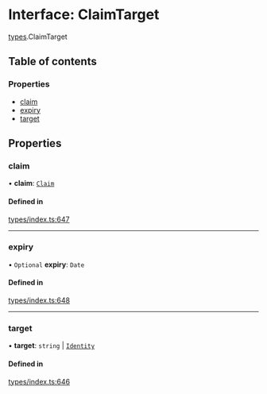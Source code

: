 # Interface: ClaimTarget

[types](../wiki/types).ClaimTarget

## Table of contents

### Properties

- [claim](../wiki/types.ClaimTarget#claim)
- [expiry](../wiki/types.ClaimTarget#expiry)
- [target](../wiki/types.ClaimTarget#target)

## Properties

### claim

• **claim**: [`Claim`](../wiki/types#claim)

#### Defined in

[types/index.ts:647](https://github.com/PolymathNetwork/polymesh-sdk/blob/31dfa0dc/src/types/index.ts#L647)

___

### expiry

• `Optional` **expiry**: `Date`

#### Defined in

[types/index.ts:648](https://github.com/PolymathNetwork/polymesh-sdk/blob/31dfa0dc/src/types/index.ts#L648)

___

### target

• **target**: `string` \| [`Identity`](../wiki/api.entities.Identity.Identity)

#### Defined in

[types/index.ts:646](https://github.com/PolymathNetwork/polymesh-sdk/blob/31dfa0dc/src/types/index.ts#L646)
